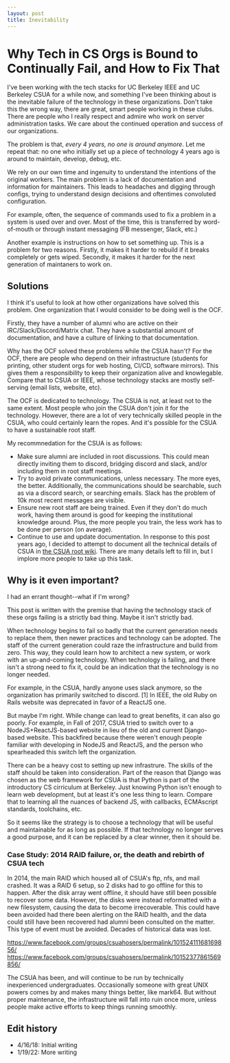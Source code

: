 ```yaml
---
layout: post
title: Inevitability
---
```


# Why Tech in CS Orgs is Bound to Continually Fail, and How to Fix That

I've been working with the tech stacks for UC Berkeley IEEE and UC
Berkeley CSUA for a while now, and something I've been thinking about is
the inevitable failure of the technology in these organizations. Don't
take this the wrong way, there are great, smart people working in these
clubs. There are people who I really respect and admire who work on
server administration tasks. We care about the continued operation and
success of our organizations.

The problem is that, *every 4 years, no one is around anymore*. Let me
repeat that: no one who initially set up a piece of technology 4 years
ago is around to maintain, develop, debug, etc.

We rely on our own time and ingenuity to understand the intentions of the
original workers. The main problem is a lack of documentation and
information for maintainers. This leads to headaches and digging through
configs, trying to understand design decisions and oftentimes convoluted
configuration.

For example, often, the sequence of commands used to fix a problem in a
system is used over and over. Most of the time, this is transferred by
word-of-mouth or through instant messaging (FB messenger, Slack, etc.)

Another example is instructions on how to set something up. This is a
problem for two reasons. Firstly, it makes it harder to rebuild if it
breaks completely or gets wiped. Secondly, it makes it harder for the
next generation of maintaners to work on.

## Solutions

I think it's useful to look at how other organizations have solved this problem.
One organization that I would consider to be doing well is the OCF.

Firstly, they have a number of alumni who are active on their IRC/Slack/Discord/Matrix chat.
They have a substantial amount of documentation, and have a culture of linking to that documentation.

Why has the OCF solved these problems while the CSUA hasn't? For the OCF, there are people who depend on their infrastructure (students for printing, other student orgs for web hosting, CI/CD, software mirrors).
This gives them a responsibility to keep their organization alive and knowlegable.
Compare that to CSUA or IEEE, whose technology stacks are mostly self-serving (email lists, website, etc).

The OCF is dedicated to technology. The CSUA is not, at least not to the same extent. Most people who join the CSUA don't join it for the technology. However, there are a lot of very technically skilled people in the CSUA, who could certainly learn the ropes. And it's possible for the CSUA to have a sustainable root staff.

My recommnedation for the CSUA is as follows:
* Make sure alumni are included in root discussions. This could mean directly inviting them to discord, bridging discord and slack, and/or including them in root staff meetings.
* Try to avoid private communications, unless necessary. The more eyes, the better. Additionally, the communications should be searchable, such as via a discord search, or searching emails. Slack has the problem of 10k most recent messages are visible.
* Ensure new root staff are being trained. Even if they don't do much work, having them around is good for keeping the institutional knowledge around. Plus, the more people you train, the less work has to be done per person (on average).
* Continue to use and update documentation. In response to this post years ago, I decided to attempt to document all the technical details of CSUA in [the CSUA root wiki](https://github.com/CSUA/csua-utils/wiki). There are many details left to fill in, but I implore more people to take up this task.

## Why is it even important?

I had an errant thought--what if I'm wrong?

This post is written with the premise that having the technology stack of these orgs failing is a strictly bad thing.
Maybe it isn't strictly bad.

When technology begins to fail so badly that the current generation needs to replace them, then newer practices and technology can be adopted.
The staff of the current generation could raze the infrastructure and build from zero.
This way, they could learn how to architect a new system, or work with an up-and-coming technology.
When technology is failing, and there isn't a strong need to fix it, could be an indication that the technology is no longer needed.

For example, in the CSUA, hardly anyone uses slack anymore, so the organization has primarily switched to discord. [1]
In IEEE, the old Ruby on Rails website was deprecated in favor of a ReactJS one.

But maybe I'm right. While change can lead to great benefits, it can also go poorly.
For example, in Fall of 2017, CSUA tried to switch over to a NodeJS+ReactJS-based website in lieu of the old and current Django-based website.
This backfired because there weren't enough people familiar with developing in NodeJS and ReactJS, and the person who spearheaded this switch left the organization.

There can be a heavy cost to setting up new infrastrure.
The skills of the staff should be taken into consideration.
Part of the reason that Django was chosen as the web framework for CSUA is that Python is part of the introductory CS cirriculum at Berkeley.
Just knowing Python isn't enough to learn web development, but at least it's one less thing to learn.
Compare that to learning all the nuances of backend JS, with callbacks, ECMAscript standards, toolchains, etc.

So it seems like the strategy is to choose a technology that will be useful and maintainable for as long as possible. If that technology no longer serves a good purpose, and it can be replaced by a clear winner, then it should be.

### Case Study: 2014 RAID failure, or, the death and rebirth of CSUA tech

In 2014, the main RAID which housed all of CSUA's ftp, nfs, and mail crashed. It was a RAID 6 setup, so 2 disks had to go offline for this to happen. After the disk array went offline, it should have still been possible to recover some data. However, the disks were instead reformatted with a new filesystem, causing the data to become irrecoverable. This could have been avoided had there been alerting on the RAID health, and the data could still have been recovered had alumni been consulted on the matter. This type of event must be avoided. Decades of historical data was lost.

https://www.facebook.com/groups/csuahosers/permalink/10152411168169856/
https://www.facebook.com/groups/csuahosers/permalink/10152377861569856/

The CSUA has been, and will continue to be run by technically inexperienced undergraduates. Occasionally someone with great UNIX powers comes by and makes many things better, like mark64. But without proper maintenance, the infrastructure will fall into ruin once more, unless people make active efforts to keep things running smoothly.

## Edit history

* 4/16/18: Initial writing
* 1/19/22: More writing
